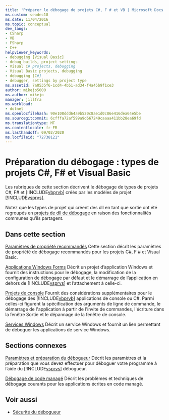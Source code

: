 ```yaml
---
title: 'Préparer le débogage de projets C#, F # et VB | Microsoft Docs'
ms.custom: seodec18
ms.date: 11/04/2016
ms.topic: conceptual
dev_langs:
- CSharp
- VB
- FSharp
- C++
helpviewer_keywords:
- debugging [Visual Basic]
- debug builds, project settings
- Visual C# projects, debugging
- Visual Basic projects, debugging
- debugging [C#]
- debugger, settings by project type
ms.assetid: 7a0535f6-1cd4-4b51-ad34-f4a45b9f1ce3
author: mikejo5000
ms.author: mikejo
manager: jillfra
ms.workload:
- dotnet
ms.openlocfilehash: 90e108ddd64a9b520c8ae1d0c86e416dea64e5be
ms.sourcegitcommit: 6cfffa72af599a9d667249caaaa411bb28ea69fd
ms.translationtype: MT
ms.contentlocale: fr-FR
ms.lasthandoff: 09/02/2020
ms.locfileid: "72738121"
---
```

# <a name="debugging-preparation-c-f-and-visual-basic-project-types"></a>Préparation du débogage : types de projets C#, F# et Visual Basic
Les rubriques de cette section décrivent le débogage de types de projets C#, F# et [!INCLUDE[vbprvb](../code-quality/includes/vbprvb_md.md)] créés par les modèles de projet [!INCLUDE[vsprvs](../code-quality/includes/vsprvs_md.md)].

 Notez que les types de projet qui créent des dll en tant que sortie ont été regroupés en [projets de dll de débogage](../debugger/debugging-dll-projects.md) en raison des fonctionnalités communes qu’ils partagent.

## <a name="in-this-section"></a>Dans cette section
 [Paramètres de propriété recommandés](../debugger/managed-debugging-recommended-property-settings.md) Cette section décrit les paramètres de propriété de débogage recommandés pour les projets C#, F # et Visual Basic.

 [Applications Windows Forms](../debugger/debugging-preparation-windows-forms-applications.md) Décrit un projet d’application Windows et fournit des instructions pour le débogage, la modification de la configuration de débogage par défaut et le démarrage de l’application en dehors de [!INCLUDE[vsprvs](../code-quality/includes/vsprvs_md.md)] et l’attachement à celle-ci.

 [Projets de console](../debugger/debugging-preparation-console-projects.md) Fournit des considérations supplémentaires pour le débogage des [!INCLUDE[vbprvb](../code-quality/includes/vbprvb_md.md)] applications de console ou C#. Parmi celles-ci figurent la spécification des arguments de ligne de commande, le démarrage de l'application à partir de l'invite de commandes, l'écriture dans la fenêtre Sortie et le dépannage de la fenêtre de console.

 [Services Windows](../debugger/debugging-preparation-windows-services.md) Décrit un service Windows et fournit un lien permettant de déboguer les applications de service Windows.

## <a name="related-sections"></a>Sections connexes
 [Paramètres et préparation du débogueur](../debugger/debugger-settings-and-preparation.md) Décrit les paramètres et la préparation que vous devez effectuer pour déboguer votre programme à l’aide du [!INCLUDE[vsprvs](../code-quality/includes/vsprvs_md.md)] débogueur.

 [Débogage de code managé](../debugger/debugging-managed-code.md) Décrit les problèmes et techniques de débogage courants pour les applications écrites en code managé.

## <a name="see-also"></a>Voir aussi
- [Sécurité du débogueur](../debugger/debugger-security.md)